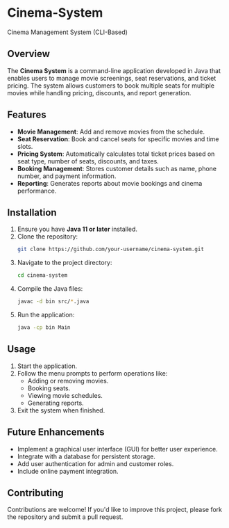 # Cinema-System
Cinema Management System (CLI-Based)

## Overview
The **Cinema System** is a command-line application developed in Java that enables users to manage movie screenings, seat reservations, and ticket pricing. The system allows customers to book multiple seats for multiple movies while handling pricing, discounts, and report generation.

## Features
- **Movie Management**: Add and remove movies from the schedule.
- **Seat Reservation**: Book and cancel seats for specific movies and time slots.
- **Pricing System**: Automatically calculates total ticket prices based on seat type, number of seats, discounts, and taxes.
- **Booking Management**: Stores customer details such as name, phone number, and payment information.
- **Reporting**: Generates reports about movie bookings and cinema performance.

## Installation
1. Ensure you have **Java 11 or later** installed.
2. Clone the repository:
   ```sh
   git clone https://github.com/your-username/cinema-system.git
   ```
3. Navigate to the project directory:
   ```sh
   cd cinema-system
   ```
4. Compile the Java files:
   ```sh
   javac -d bin src/*.java
   ```
5. Run the application:
   ```sh
   java -cp bin Main
   ```

## Usage
1. Start the application.
2. Follow the menu prompts to perform operations like:
   - Adding or removing movies.
   - Booking seats.
   - Viewing movie schedules.
   - Generating reports.
3. Exit the system when finished.

## Future Enhancements
- Implement a graphical user interface (GUI) for better user experience.
- Integrate with a database for persistent storage.
- Add user authentication for admin and customer roles.
- Include online payment integration.

## Contributing
Contributions are welcome! If you'd like to improve this project, please fork the repository and submit a pull request.
